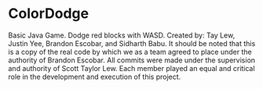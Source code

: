 # ColorDodge
Basic Java Game. Dodge red blocks with WASD. Created by: Tay Lew, Justin Yee, Brandon Escobar, and Sidharth Babu.
It should be noted that this is a copy of the real code by which we as a team agreed to place under the authority of Brandon
Escobar. All commits were made under the supervision and authority of Scott Taylor Lew. Each member played an equal and critical role
in the development and execution of this project.
